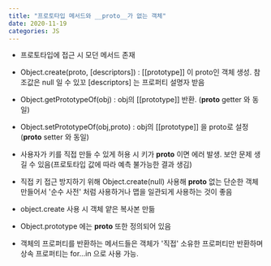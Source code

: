 ```yaml
---
title: "프로토타입 메서드와 __proto__가 없는 객체"
date: 2020-11-19
categories: JS
---
```


- 프로토타입에 접근 시 모던 메서드 존재

- Object.create(proto, [descriptors]) : [[prototype]] 이 proto인 객체 생성. 참조값은 null 일 수 있꼬 [descriptors] 는 프로퍼티 설명자 받음

- Object.getPrototypeOf(obj) : obj의 [[prototype]] 반환. (**proto** getter 와 동일)

- Object.setPrototypeOf(obj,proto) : obj의 [[prototype]] 을 proto로 설정 (**proto** setter 와 동일)

- 사용자가 키를 직접 만들 수 있게 허용 시 키가 **proto** 이면 에러 발생. 보안 문제 생길 수 있음(프로토타입 값에 따라 예측 불가능한 결과 생김)

- 직접 키 접근 방지하기 위해 Object.create(null) 사용해 **proto** 없는 단순한 객체 만들어서 '순수 사전' 처럼 사용하거나 맵을 일관되게 사용하는 것이 좋음

- object.create 사용 시 객체 얕은 복사본 만듦

- Object.prototype 에는 **proto** 또한 정의되어 있음

- 객체의 프로퍼티를 반환하는 메서드들은 객체가 '직접' 소유한 프로퍼티만 반환하며 상속 프로퍼티는 for...in 으로 사용 가능.
